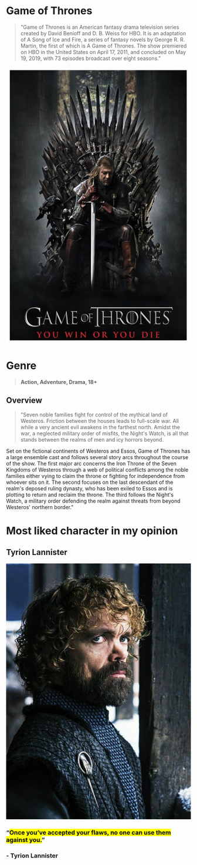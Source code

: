 # Game of Thrones
> "Game of Thrones is an American fantasy drama television series created by David Benioff and D. B. Weiss for HBO. It is an adaptation of A Song of Ice and Fire, a series of fantasy novels by George R. R. Martin, the first of which is A Game of Thrones. The show premiered on HBO in the United States on April 17, 2011, and concluded on May 19, 2019, with 73 episodes broadcast over eight seasons."

![alt text](https://github.com/Christian-Labuanan/app-dev-TP/blob/readme-edits/gigachad.jpg)

# Genre
> **Action, Adventure, Drama, 18+**

## Overview
> "Seven noble families fight for control of the mythical land of Westeros. Friction between the houses leads to full-scale war. All while a very ancient evil awakens in the farthest north. Amidst the war, a neglected military order of misfits, the Night's Watch, is all that stands between the realms of men and icy horrors beyond.

Set on the fictional continents of Westeros and Essos, Game of Thrones has a large ensemble cast and follows several story arcs throughout the course of the show. The first major arc concerns the Iron Throne of the Seven Kingdoms of Westeros through a web of political conflicts among the noble families either vying to claim the throne or fighting for independence from whoever sits on it. The second focuses on the last descendant of the realm's deposed ruling dynasty, who has been exiled to Essos and is plotting to return and reclaim the throne. The third follows the Night's Watch, a military order defending the realm against threats from beyond Westeros' northern border."

# Most liked character in my opinion
## Tyrion Lannister

![alt text](https://github.com/Christian-Labuanan/app-dev-TP/blob/readme-edits/tyrion.jpg)
###  “<mark>Once you’ve accepted your flaws, no one can use them against you.</mark>”
###  - Tyrion Lannister
